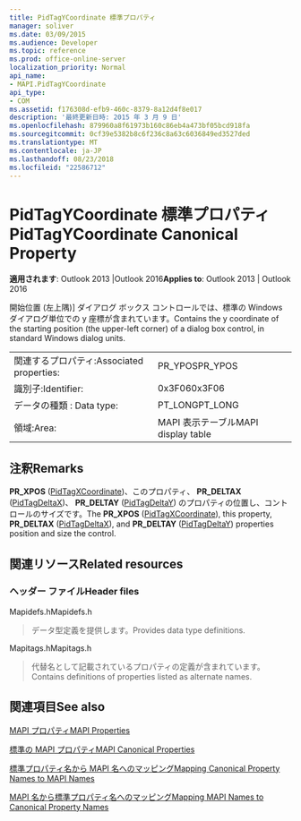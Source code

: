 ```yaml
---
title: PidTagYCoordinate 標準プロパティ
manager: soliver
ms.date: 03/09/2015
ms.audience: Developer
ms.topic: reference
ms.prod: office-online-server
localization_priority: Normal
api_name:
- MAPI.PidTagYCoordinate
api_type:
- COM
ms.assetid: f176308d-efb9-460c-8379-8a12d4f8e017
description: '最終更新日時: 2015 年 3 月 9 日'
ms.openlocfilehash: 879960a8f61973b160c86eb4a473bf05bcd918fa
ms.sourcegitcommit: 0cf39e5382b8c6f236c8a63c6036849ed3527ded
ms.translationtype: MT
ms.contentlocale: ja-JP
ms.lasthandoff: 08/23/2018
ms.locfileid: "22586712"
---
```

# <a name="pidtagycoordinate-canonical-property"></a><span data-ttu-id="f3a3c-103">PidTagYCoordinate 標準プロパティ</span><span class="sxs-lookup"><span data-stu-id="f3a3c-103">PidTagYCoordinate Canonical Property</span></span>

  
  
<span data-ttu-id="f3a3c-104">**適用されます**: Outlook 2013 |Outlook 2016</span><span class="sxs-lookup"><span data-stu-id="f3a3c-104">**Applies to**: Outlook 2013 | Outlook 2016</span></span> 
  
<span data-ttu-id="f3a3c-105">開始位置 (左上隅)] ダイアログ ボックス コントロールでは、標準の Windows ダイアログ単位での y 座標が含まれています。</span><span class="sxs-lookup"><span data-stu-id="f3a3c-105">Contains the y coordinate of the starting position (the upper-left corner) of a dialog box control, in standard Windows dialog units.</span></span>
  
|||
|:-----|:-----|
|<span data-ttu-id="f3a3c-106">関連するプロパティ:</span><span class="sxs-lookup"><span data-stu-id="f3a3c-106">Associated properties:</span></span>  <br/> |<span data-ttu-id="f3a3c-107">PR_YPOS</span><span class="sxs-lookup"><span data-stu-id="f3a3c-107">PR_YPOS</span></span>  <br/> |
|<span data-ttu-id="f3a3c-108">識別子:</span><span class="sxs-lookup"><span data-stu-id="f3a3c-108">Identifier:</span></span>  <br/> |<span data-ttu-id="f3a3c-109">0x3F06</span><span class="sxs-lookup"><span data-stu-id="f3a3c-109">0x3F06</span></span>  <br/> |
|<span data-ttu-id="f3a3c-110">データの種類 : </span><span class="sxs-lookup"><span data-stu-id="f3a3c-110">Data type:</span></span>  <br/> |<span data-ttu-id="f3a3c-111">PT_LONG</span><span class="sxs-lookup"><span data-stu-id="f3a3c-111">PT_LONG</span></span>  <br/> |
|<span data-ttu-id="f3a3c-112">領域:</span><span class="sxs-lookup"><span data-stu-id="f3a3c-112">Area:</span></span>  <br/> |<span data-ttu-id="f3a3c-113">MAPI 表示テーブル</span><span class="sxs-lookup"><span data-stu-id="f3a3c-113">MAPI display table</span></span>  <br/> |
   
## <a name="remarks"></a><span data-ttu-id="f3a3c-114">注釈</span><span class="sxs-lookup"><span data-stu-id="f3a3c-114">Remarks</span></span>

<span data-ttu-id="f3a3c-115">**PR_XPOS** ([PidTagXCoordinate](pidtagxcoordinate-canonical-property.md))、このプロパティ、 **PR_DELTAX** ([PidTagDeltaX](pidtagdeltax-canonical-property.md))、 **PR_DELTAY** ([PidTagDeltaY](pidtagdeltay-canonical-property.md)) のプロパティの位置し、コントロールのサイズです。</span><span class="sxs-lookup"><span data-stu-id="f3a3c-115">The **PR_XPOS** ([PidTagXCoordinate](pidtagxcoordinate-canonical-property.md)), this property, **PR_DELTAX** ([PidTagDeltaX](pidtagdeltax-canonical-property.md)), and **PR_DELTAY** ([PidTagDeltaY](pidtagdeltay-canonical-property.md)) properties position and size the control.</span></span>
  
## <a name="related-resources"></a><span data-ttu-id="f3a3c-116">関連リソース</span><span class="sxs-lookup"><span data-stu-id="f3a3c-116">Related resources</span></span>

### <a name="header-files"></a><span data-ttu-id="f3a3c-117">ヘッダー ファイル</span><span class="sxs-lookup"><span data-stu-id="f3a3c-117">Header files</span></span>

<span data-ttu-id="f3a3c-118">Mapidefs.h</span><span class="sxs-lookup"><span data-stu-id="f3a3c-118">Mapidefs.h</span></span>
  
> <span data-ttu-id="f3a3c-119">データ型定義を提供します。</span><span class="sxs-lookup"><span data-stu-id="f3a3c-119">Provides data type definitions.</span></span>
    
<span data-ttu-id="f3a3c-120">Mapitags.h</span><span class="sxs-lookup"><span data-stu-id="f3a3c-120">Mapitags.h</span></span>
  
> <span data-ttu-id="f3a3c-121">代替名として記載されているプロパティの定義が含まれています。</span><span class="sxs-lookup"><span data-stu-id="f3a3c-121">Contains definitions of properties listed as alternate names.</span></span>
    
## <a name="see-also"></a><span data-ttu-id="f3a3c-122">関連項目</span><span class="sxs-lookup"><span data-stu-id="f3a3c-122">See also</span></span>



[<span data-ttu-id="f3a3c-123">MAPI プロパティ</span><span class="sxs-lookup"><span data-stu-id="f3a3c-123">MAPI Properties</span></span>](mapi-properties.md)
  
[<span data-ttu-id="f3a3c-124">標準の MAPI プロパティ</span><span class="sxs-lookup"><span data-stu-id="f3a3c-124">MAPI Canonical Properties</span></span>](mapi-canonical-properties.md)
  
[<span data-ttu-id="f3a3c-125">標準プロパティ名から MAPI 名へのマッピング</span><span class="sxs-lookup"><span data-stu-id="f3a3c-125">Mapping Canonical Property Names to MAPI Names</span></span>](mapping-canonical-property-names-to-mapi-names.md)
  
[<span data-ttu-id="f3a3c-126">MAPI 名から標準プロパティ名へのマッピング</span><span class="sxs-lookup"><span data-stu-id="f3a3c-126">Mapping MAPI Names to Canonical Property Names</span></span>](mapping-mapi-names-to-canonical-property-names.md)

